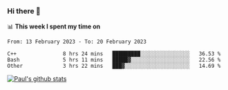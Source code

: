 ### Hi there 👋

📊 **This week I spent my time on**
<!--START_SECTION:waka-->

```text
From: 13 February 2023 - To: 20 February 2023

C++               8 hrs 24 mins   █████████░░░░░░░░░░░░░░░░   36.53 %
Bash              5 hrs 11 mins   █████▓░░░░░░░░░░░░░░░░░░░   22.56 %
Other             3 hrs 22 mins   ███▓░░░░░░░░░░░░░░░░░░░░░   14.69 %
```

<!--END_SECTION:waka-->


[![Paul's github stats](https://github-readme-stats.vercel.app/api?username=mickeyouyou&theme=dracula&show_icons=true)](https://github.com/anuraghazra/github-readme-stats)

